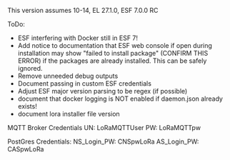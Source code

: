 This version assumes 10-14, EL 27.1.0, ESF 7.0.0 RC

ToDo:
* ESF interfering with Docker still in ESF 7!
* Add notice to documentation that ESF web console if open during installation may show "failed to install package" (CONFIRM THIS ERROR) if the packages are already installed. This can be safely ignored. 
* Remove unneeded debug outputs
* Document passing in custom ESF credentials
* Adjust ESF major version parsing to be regex (if possible)
* document that docker logging is NOT enabled if daemon.json already exists!
* document lora installer file version

MQTT Broker Credentials
UN: LoRaMQTTUser
PW: LoRaMQTTpw

PostGres Credentials:
NS_Login_PW: CNSpwLoRa
AS_Login_PW: CASpwLoRa

